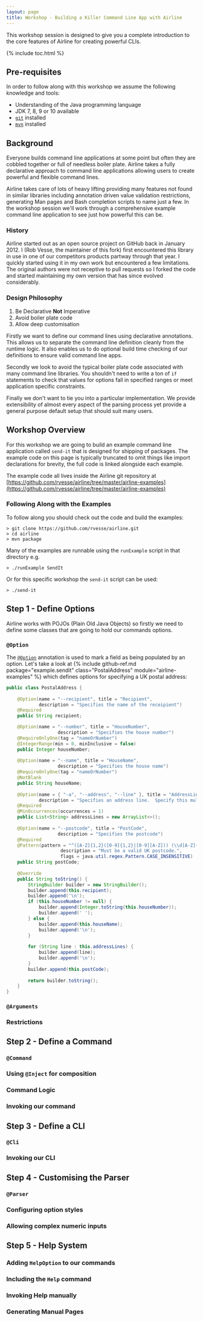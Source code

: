 ```yaml
---
layout: page
title: Workshop - Building a Killer Command Line App with Airline
---
```


This workshop session is designed to give you a complete introduction to the core features of Airline for creating powerful CLIs.

{% include toc.html %}

## Pre-requisites

In order to follow along with this workshop we assume the following knowledge and tools:

- Understanding of the Java programming language
- JDK 7, 8, 9 or 10 available
- [`git`](https://git-scm.org) installed
- [`mvn`](https://maven.apache.org) installed

## Background

Everyone builds command line applications at some point but often they are cobbled together or full of needless boiler plate. Airline takes a fully declarative approach to command line applications allowing users to create powerful and flexible command lines.

Airline takes care of lots of heavy lifting providing many features not found in similar libraries including annotation driven value validation restrictions, generating Man pages and Bash completion scripts to name just a few. In the workshop session we'll work through a comprehensive example command line application to see just how powerful this can be.

### History

Airline started out as an open source project on GitHub back in January 2012.  I (Rob Vesse, the maintainer of this fork) first encountered this library in use in one of our competitors products partway through that year.  I quickly started using it in my own work but encountered a few limitations.  The original authors were not receptive to pull requests so I forked the code and started maintaining my own version that has since evolved considerably.

### Design Philosophy

1. Be Declarative **Not** Imperative
2. Avoid boiler plate code
3. Allow deep customisation

Firstly we want to define our command lines using declarative annotations.  This allows us to separate the command line definition cleanly from the runtime logic.  It also enables us to do optional build time checking of our definitions to ensure valid command line apps.

Secondly we look to avoid the typical boiler plate code associated with many command line libraries.  You shouldn't need to write a ton of `if` statements to check that values for options fall in specified ranges or meet application specific constraints.

Finally we don't want to tie you into a particular implementation.  We provide extensibility of almost every aspect of the parsing process yet provide a general purpose default setup that should suit many users.

## Workshop Overview

For this workshop we are going to build an example command line application called `send-it` that is designed for shipping of packages.  The example code on this page is typically truncated to omit things like import declarations for brevity, the full code is linked alongside each example.

The example code all lives inside the Airline git repository at [https://github.com/rvesse/airline/tree/master/airline-examples](https://github.com/rvesse/airline/tree/master/airline-examples)

### Following Along with the Examples

To follow along you should check out the code and build the examples:

```
> git clone https://github.com/rvesse/airline.git
> cd airline
> mvn package
```

Many of the examples are runnable using the `runExample` script in that directory e.g.

```
> ./runExample SendIt
```
Or for this specific workshop the `send-it` script can be used:

```
> ./send-it
```

## Step 1 - Define Options

Airline works with POJOs (Plain Old Java Objects) so firstly we need to define some classes that are going to hold our commands options.

### `@Option`

The [`@Option`](../annotations/option.html) annotation is used to mark a field as being populated by an option.  Let's take a look at {% include github-ref.md package="example.sendit" class="PostalAddress" module="airline-examples" %} which defines options for specifying a UK postal address:

```java
public class PostalAddress {
    
    @Option(name = "--recipient", title = "Recipient", 
            description = "Specifies the name of the receipient")
    @Required
    public String recipient;

    @Option(name = "--number", title = "HouseNumber", 
                   description = "Specifies the house number")
    @RequireOnlyOne(tag = "nameOrNumber")
    @IntegerRange(min = 0, minInclusive = false)
    public Integer houseNumber;
    
    @Option(name = "--name", title = "HouseName", 
                   description = "Specifies the house name")
    @RequireOnlyOne(tag = "nameOrNumber")
    @NotBlank
    public String houseName;
    
    @Option(name = { "-a", "--address", "--line" }, title = "AddressLine", 
            description = "Specifies an address line.  Specify this multiple times to provide multiple address lines, these should be in the order they should be used.")
    @Required
    @MinOccurrences(occurrences = 1)
    public List<String> addressLines = new ArrayList<>();
    
    @Option(name = "--postcode", title = "PostCode", 
                   description = "Specifies the postcode")
    @Required
    @Pattern(pattern = "^([A-Z]{1,2}([0-9]{1,2}|[0-9][A-Z])) (\\d[A-Z]{2})$", 
                    description = "Must be a valid UK postcode.", 
                    flags = java.util.regex.Pattern.CASE_INSENSITIVE)
    public String postCode;
    
    @Override
    public String toString() {
        StringBuilder builder = new StringBuilder();
        builder.append(this.recipient);
        builder.append('\n');
        if (this.houseNumber != null) {
            builder.append(Integer.toString(this.houseNumber));
            builder.append(' ');
        } else {
            builder.append(this.houseName);
            builder.append('\n');
        }
        
        for (String line : this.addressLines) {
            builder.append(line);
            builder.append('\n');
        }
        builder.append(this.postCode);
        
        return builder.toString();
    }
}
```

### `@Arguments`

### Restrictions

## Step 2 - Define a Command

### `@Command`

### Using `@Inject` for composition

### Command Logic

### Invoking our command

## Step 3 - Define a CLI

### `@Cli`

### Invoking our CLI

## Step 4 - Customising the Parser

### `@Parser`

### Configuring option styles

### Allowing complex numeric inputs

## Step 5 - Help System

### Adding `HelpOption` to our commands

### Including the `Help` command

### Invoking Help manually

### Generating Manual Pages